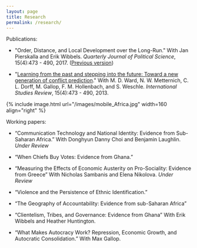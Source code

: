 ```yaml
---
layout: page
title: Research
permalink: /research/
---
```


Publications:

+ "Order, Distance, and Local Development over the Long-Run." With Jan Pierskalla and Erik Wibbels. *Quarterly Journal of Political Science*, 15(4):473 - 490, 2017.  ([Previous version](/OrderDistance.pdf))

+ "[Learning from the past and stepping into the future: Toward a new generation of conflict prediction](http://onlinelibrary.wiley.com/doi/10.1111/misr.12072/abstract)." With M. D. Ward, N. W. Metternich, C. L. Dorff, M. Gallop, F. M. Hollenbach, and S. Weschle.  *International Studies Review*, 15(4):473 - 490, 2013. 



{% include image.html url="/images/mobile_Africa.jpg" width=160 align="right" %}

Working papers:

+ “Communication Technology and National Identity: Evidence from Sub-Saharan Africa.” With Donghyun Danny Choi and Benjamin Laughlin. *Under Review*

+ “When Chiefs Buy Votes: Evidence from Ghana.”

+ “Measuring the Effects of Economic Austerity on Pro-Sociality: Evidence from Greece” With Nicholas Sambanis and Elena Nikolova. *Under Review*

+ “Violence and the Persistence of Ethnic Identification.” 

+ “The Geography of Accountability: Evidence from sub-Saharan Africa”

+ “Clientelism, Tribes, and Governance: Evidence from Ghana” With Erik Wibbels and Heather Huntington.

+ “What Makes Autocracy Work? Repression, Economic Growth, and Autocratic Consolidation.” With Max Gallop.



